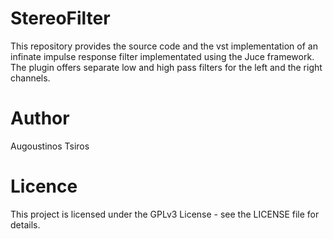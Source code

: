 # StereoFilter

This repository provides the source code and the vst implementation of an infinate impulse response filter implementated using the Juce framework. The plugin offers separate low and high pass filters for the left and the right channels.

# Author
Augoustinos Tsiros

# Licence
This project is licensed under the GPLv3 License - see the LICENSE file for details.
